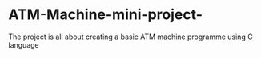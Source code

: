 # ATM-Machine-mini-project-
The project is all about creating a basic ATM machine programme using C language 
